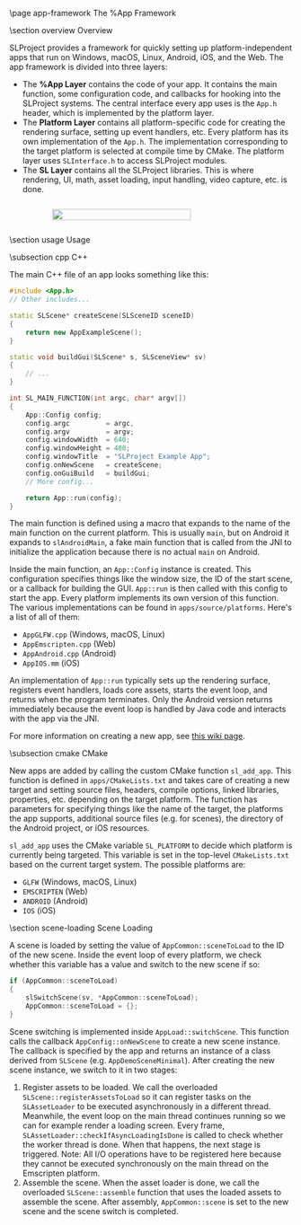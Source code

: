 \page app-framework The %App Framework

\section overview Overview

SLProject provides a framework for quickly setting up platform-independent apps that run on Windows, macOS, Linux, Android, iOS, and the Web.
The app framework is divided into three layers:

- The **%App Layer** contains the code of your app. It contains the main function, some configuration code, and callbacks for hooking into
  the SLProject systems. The central interface every app uses is the `App.h` header, which is implemented by the platform layer. 
- The **Platform Layer** contains all platform-specific code for creating the rendering surface, setting up event handlers, etc. Every
  platform has its own implementation of the `App.h`. The implementation corresponding to the target platform is selected at compile time by CMake.
  The platform layer uses `SLInterface.h` to access SLProject modules.
- The **SL Layer** contains all the SLProject libraries. This is where rendering, UI, math, asset loading, input handling, video capture, etc.
  is done.

<div style="width: 100%; justify-content: center; display: flex; margin: 20pt 0">
    <img src="images/app_framework.svg" width="70%">
</div>

\section usage Usage

\subsection cpp C++

The main C++ file of an app looks something like this:

```cpp
#include <App.h>
// Other includes...

static SLScene* createScene(SLSceneID sceneID)
{
    return new AppExampleScene();
}

static void buildGui(SLScene* s, SLSceneView* sv)
{
    // ...
}

int SL_MAIN_FUNCTION(int argc, char* argv[])
{
    App::Config config;
    config.argc         = argc,
    config.argv         = argv;
    config.windowWidth  = 640;
    config.windowHeight = 480;
    config.windowTitle  = "SLProject Example App";
    config.onNewScene   = createScene;
    config.onGuiBuild   = buildGui;
    // More config...

    return App::run(config);
}
```

The main function is defined using a macro that expands to the name of the main function on
the current platform. This is usually `main`, but on Android it expands to `slAndroidMain`,
a fake main function that is called from the JNI to initialize the application because there is
no actual `main` on Android.

Inside the main function, an `App::Config` instance is created. This configuration specifies
things like the window size, the ID of the start scene, or a callback for building the GUI.
`App::run` is then called with this config to start the app. Every platform implements its own
version of this function. The various implementations can be found in `apps/source/platforms`.
Here's a list of all of them:

- `AppGLFW.cpp` (Windows, macOS, Linux)
- `AppEmscripten.cpp` (Web)
- `AppAndroid.cpp` (Android)
- `AppIOS.mm` (iOS)

An implementation of `App::run` typically sets up the rendering surface, registers event handlers,
loads core assets, starts the event loop, and returns when the program terminates.
Only the Android version returns immediately because the event loop is handled by Java code and
interacts with the app via the JNI.

For more information on creating a new app, see
[this wiki page](https://github.com/cpvrlab/SLProject4/wiki/Creating-a-New-App).

\subsection cmake CMake

New apps are added by calling the custom CMake function `sl_add_app`. This function is defined
in `apps/CMakeLists.txt` and takes care of creating a new target and setting source files,
headers, compile options, linked libraries, properties, etc. depending on the target platform.
The function has parameters for specifying things like the name of the target, the platforms
the app supports, additional source files (e.g. for scenes), the directory of the Android
project, or iOS resources.

`sl_add_app` uses the CMake variable `SL_PLATFORM` to decide which platform is currently being
targeted. This variable is set in the top-level `CMakeLists.txt` based on the current target
system. The possible platforms are:

- `GLFW` (Windows, macOS, Linux)
- `EMSCRIPTEN` (Web)
- `ANDROID` (Android)
- `IOS` (iOS)

\section scene-loading Scene Loading

A scene is loaded by setting the value of `AppCommon::sceneToLoad` to the ID of the new scene.
Inside the event loop of every platform, we check whether this variable has a value and switch
to the new scene if so:

```cpp
if (AppCommon::sceneToLoad)
{
    slSwitchScene(sv, *AppCommon::sceneToLoad);
    AppCommon::sceneToLoad = {};
}
```

Scene switching is implemented inside `AppLoad::switchScene`. This function calls the callback
`AppConfig::onNewScene` to create a new scene instance. The callback is specified by the app and
returns an instance of a class derived from `SLScene` (e.g. `AppDemoSceneMinimal`).
After creating the new scene instance, we switch to it in two stages:

1. Register assets to be loaded. We call the overloaded `SLScene::registerAssetsToLoad` so it can
   register tasks on the `SLAssetLoader` to be executed asynchronously in a different thread.
   Meanwhile, the event loop on the main thread continues running so we can for example render
   a loading screen. Every frame, `SLAssetLoader::checkIfAsyncLoadingIsDone` is called to check whether
   the worker thread is done. When that happens, the next stage is triggered.
   Note: All I/O operations have to be registered here because they cannot be executed synchronously on
   the main thread on the Emscripten platform.
2. Assemble the scene. When the asset loader is done, we call the overloaded `SLScene::assemble`
   function that uses the loaded assets to assemble the scene. After assembly, `AppCommon::scene`
   is set to the new scene and the scene switch is completed.
